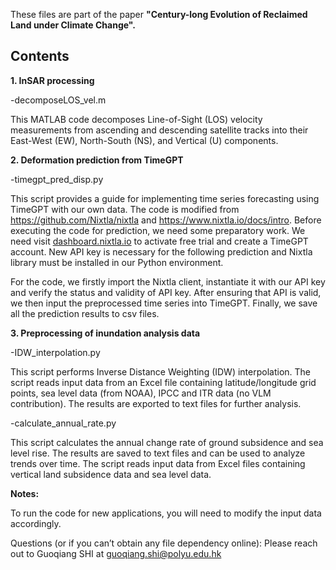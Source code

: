 
These files are part of the paper **"Century-long Evolution of Reclaimed Land under Climate Change".** 

## **Contents** 

**1. InSAR processing**

-decomposeLOS_vel.m

This MATLAB code decomposes Line-of-Sight (LOS) velocity measurements from ascending and descending satellite tracks into their East-West (EW), North-South (NS), and Vertical (U) components. 

 **2. Deformation prediction from TimeGPT**

 -timegpt_pred_disp.py

This script provides a guide for implementing time series forecasting using TimeGPT with our own data. The code is modified from https://github.com/Nixtla/nixtla and https://www.nixtla.io/docs/intro. Before executing the code for prediction, we need some preparatory work. We need visit [dashboard.nixtla.io](https://dashboard.nixtla.io/) to activate free trial and create a TimeGPT account. New API key is necessary for the following prediction and Nixtla library must be installed in our Python environment. 

For the code, we firstly import the Nixtla client, instantiate it with our API key and verify the status and validity of API key. After ensuring that API is valid, we then input the preprocessed time series into TimeGPT. Finally, we save all the prediction results to csv files.

 **3. Preprocessing of inundation analysis data**

-IDW_interpolation.py

 This script performs Inverse Distance Weighting (IDW) interpolation. The script reads input data from an Excel file containing latitude/longitude grid points, sea level data (from NOAA), IPCC and ITR data (no VLM contribution). The results are exported to text files for further analysis.

-calculate_annual_rate.py

This script calculates the annual change rate of ground subsidence and sea level rise. The results are saved to text files and can be used to analyze trends over time. The script reads input data from  Excel files containing vertical land subsidence data and sea level data. 

**Notes:**

To run the code for new applications, you will need to modify the input data accordingly.

Questions (or if you can’t obtain any file dependency online): Please reach out to Guoqiang SHI at guoqiang.shi@polyu.edu.hk
